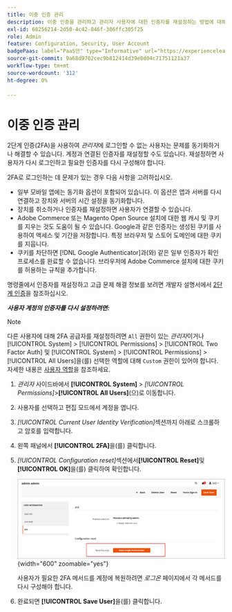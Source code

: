 ```yaml
---
title: 이중 인증 관리
description: 이중 인증을 관리하고 관리자 사용자에 대한 인증자를 재설정하는 방법에 대해 알아봅니다.
exl-id: 68256214-2d50-4c42-846f-306ffc305f25
role: Admin
feature: Configuration, Security, User Account
badgePaas: label="PaaS만" type="Informative" url="https://experienceleague.adobe.com/en/docs/commerce/user-guides/product-solutions" tooltip="Adobe Commerce 온 클라우드 프로젝트(Adobe 관리 PaaS 인프라) 및 온프레미스 프로젝트에만 적용됩니다."
source-git-commit: 9a68d9702cec9b812414d39e8d04c71751121a37
workflow-type: tm+mt
source-wordcount: '312'
ht-degree: 0%

---
```


# 이중 인증 관리

2단계 인증(2FA)을 사용하여 _관리자_&#x200B;에 로그인할 수 없는 사용자는 문제를 동기화하거나 해결할 수 있습니다. 계정과 연결된 인증자를 재설정할 수도 있습니다. 재설정하면 사용자가 다시 로그인하고 필요한 인증자를 다시 구성해야 합니다.

2FA로 로그인하는 데 문제가 있는 경우 다음 사항을 고려하십시오.

- 일부 모바일 앱에는 동기화 옵션이 포함되어 있습니다. 이 옵션은 앱과 서버를 다시 연결하고 장치와 서버의 시간 설정을 동기화합니다.
- 장치를 취소하거나 인증자를 재설정하면 사용자가 연결할 수 있습니다.
- Adobe Commerce 또는 Magento Open Source 설치에 대한 웹 캐시 및 쿠키를 지우는 것도 도움이 될 수 있습니다. Google과 같은 인증자는 생성된 쿠키를 사용하여 액세스 및 기간을 저장합니다. 특정 브라우저 및 스토어 도메인에 대한 쿠키를 지웁니다.
- 쿠키를 차단하면 [!DNL Google Authenticator]과(와) 같은 일부 인증자가 확인 프로세스를 완료할 수 없습니다. 브라우저에 Adobe Commerce 설치에 대한 쿠키를 허용하는 규칙을 추가합니다.

명령줄에서 인증자를 재설정하고 고급 문제 해결 정보를 보려면 개발자 설명서에서 [2단계 인증](https://developer.adobe.com/commerce/testing/functional-testing-framework/two-factor-authentication/)을 참조하십시오.

**_사용자 계정의 인증자를 다시 설정하려면:_**

>[!NOTE]
>
>다른 사용자에 대해 2FA 공급자를 재설정하려면 `All` 권한이 있는 _관리자_&#x200B;이거나 [!UICONTROL System] > [!UICONTROL Permissions] > [!UICONTROL Two Factor Auth] 및 [!UICONTROL System] > [!UICONTROL Permissions] > [!UICONTROL All Users]을(를) 선택한 역할에 대해 `Custom` 권한이 있어야 합니다. 자세한 내용은 [사용자 역할](permissions-user-roles.md)을 참조하세요.

1. _관리자_ 사이드바에서 **[!UICONTROL System]** > _[!UICONTROL Permissions]_>**[!UICONTROL All Users]**(으)로 이동합니다.

1. 사용자를 선택하고 편집 모드에서 계정을 엽니다.

1. _[!UICONTROL Current User Identity Verification]_&#x200B;섹션까지 아래로 스크롤하고 암호를 입력합니다.

1. 왼쪽 패널에서 **[!UICONTROL 2FA]**&#x200B;을(를) 클릭합니다.

1. _[!UICONTROL Configuration reset]_&#x200B;섹션에서&#x200B;**[!UICONTROL Reset]**&#x200B;및&#x200B;**[!UICONTROL OK]**&#x200B;을(를) 클릭하여 확인합니다.

   ![사용자 계정 - 2FA 사용](./assets/admin-2fa-config-reset-providers.png){width="600" zoomable="yes"}

   사용자가 필요한 2FA 메서드를 계정에 복원하려면 _로그온_ 페이지에서 각 메서드를 다시 구성해야 합니다.

1. 완료되면 **[!UICONTROL Save User]**&#x200B;을(를) 클릭합니다.
